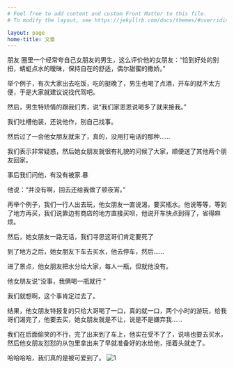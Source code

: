 ```yaml
---
# Feel free to add content and custom Front Matter to this file.
# To modify the layout, see https://jekyllrb.com/docs/themes/#overriding-theme-defaults

layout: page
home-title: 文章
---
```

朋友 圈里一个经常夸自己女朋友的男生，这么评价他的女朋友：“恰到好处的别扭，蜻蜓点水的暧昧，保持自在的舒适，偶尔甜蜜的撒娇。”

举个例子，有次大家出去吃饭，吃的挺晚了，男生也喝了点酒，开车的就不太方便，于是大家就建议说找代驾吧。

然后，男生特矫情的跟我们秀，说“我们家恩恩说喝多了就来接我。”

我们吐槽他装，还说他作，别自己找事。

然后过了一会他女朋友就来了，真的，没用打电话的那种……

我们表示非常疑惑，然后她女朋友就很有礼貌的问候了大家，顺便送了其他两个朋友回家。

事后我们问他，有没有被家.暴

他说：“并没有啊，回去还给我做了顿夜宵。”

再举个例子，我们一行人出去玩，他女朋友一直说渴，要买瓶水。他说等等，等到了地方再买，我们说靠边有商店的地方直接买呗，他说开车快点到得了，省得麻烦。

然后，她女朋友一路无话，我们寻思这哥们肯定要死了 

到了地方之后，她女朋友下车去买水，他去停车，然后……

进了景点，他女朋友把水分给大家，每人一瓶，但就他没有。

他女朋友说“没事，我俩喝一瓶就行 ”

我们就想啊，这个事肯定过去了。

结果，他女朋友特报复的只给大哥喝了一口，真的就一口，两个小时的游玩，给我哥们渴完了，他要去买，她女朋友就是不让，说是不是嫌弃我……

我们在后面偷笑的不行，完了出来到了车上，他实在受不了了，说啥也要去买水，然后他女朋友怼怼的从包里拿出来了早就准备好的水给他，摇着头就走了。

哈哈哈哈，我们真的是被可爱到了。
![1]('/assets/logo.jpg')
